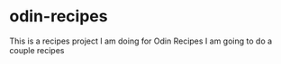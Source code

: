 # odin-recipes
This is a recipes project I am doing for Odin Recipes I am going to do a couple recipes
